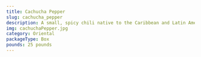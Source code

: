 ```yaml
---
title: Cachucha Pepper
slug: cachucha_pepper
description: A small, spicy chili native to the Caribbean and Latin America. Known as "ají cachucha" , it offers fruity notes with moderate heat (30,000–50,000 SHU). A staple in Criollo sauces , marinades, and traditional stews. Its compact size and fresh aroma make it perfect for seasoning and dressings. Rich in vitamin C and antioxidants.
img: cachuchaPepper.jpg
category: Oriental
packageType: Box
pounds: 25 pounds
---
```

